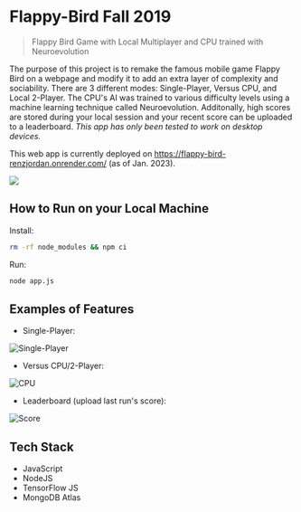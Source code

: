 # Flappy-Bird Fall 2019
> Flappy Bird Game with Local Multiplayer and CPU trained with Neuroevolution


The purpose of this project is to remake the famous mobile game Flappy Bird on a webpage and modify it to add an extra layer of complexity and sociability.
There are 3 different modes: Single-Player, Versus CPU, and Local 2-Player. The CPU's AI was trained to various difficulty levels using a machine learning
technique called Neuroevolution. Additonally, high scores are stored during your local session and your recent score can be uploaded to a leaderboard. *This app has only been tested to work on desktop devices.*

This web app is currently deployed on https://flappy-bird-renzjordan.onrender.com/ (as of Jan. 2023).



![](header.png)

## How to Run on your Local Machine


Install:

```sh
rm -rf node_modules && npm ci
```

Run:

```sh
node app.js
```

## Examples of Features

* Single-Player:

![Single-Player](https://media.giphy.com/media/nARVPwDIpgMNlTMNhq/giphy.gif)




* Versus CPU/2-Player:

![CPU](https://media.giphy.com/media/Fl4T5NC9MKBG86vPWb/giphy.gif)




* Leaderboard (upload last run's score):

![Score](https://media.giphy.com/media/IpBeiaD4xwxBzY75pE/giphy.gif)


## Tech Stack

* JavaScript
* NodeJS
* TensorFlow JS
* MongoDB Atlas
